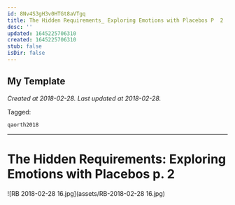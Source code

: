 ```yaml
---
id: 8Nv4S3gH3v0HTGt8aVTgq
title: The Hidden Requirements_ Exploring Emotions with Placebos P  2
desc: ''
updated: 1645225706310
created: 1645225706310
stub: false
isDir: false
---
```

My Template
---

_Created at 2018-02-28._
_Last updated at 2018-02-28._



Tagged: 
```
qaorth2018
```


---

# The Hidden Requirements: Exploring Emotions with Placebos p. 2


![RB 2018-02-28 16.jpg](assets/RB-2018-02-28 16.jpg)

